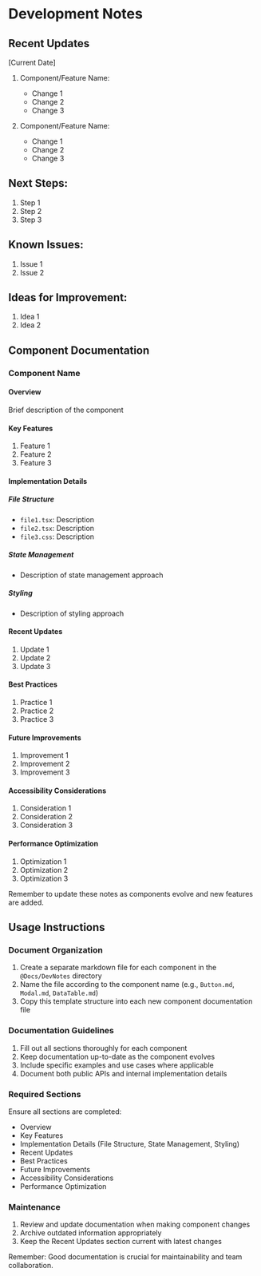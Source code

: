 # Development Notes

## Recent Updates

[Current Date]

1. Component/Feature Name:
   - Change 1
   - Change 2
   - Change 3

2. Component/Feature Name:
   - Change 1
   - Change 2
   - Change 3

## Next Steps:
1. Step 1
2. Step 2
3. Step 3

## Known Issues:
1. Issue 1
2. Issue 2

## Ideas for Improvement:
1. Idea 1
2. Idea 2

## Component Documentation

### Component Name

#### Overview
Brief description of the component

#### Key Features
1. Feature 1
2. Feature 2
3. Feature 3

#### Implementation Details

##### File Structure
- `file1.tsx`: Description
- `file2.tsx`: Description
- `file3.css`: Description

##### State Management
- Description of state management approach

##### Styling
- Description of styling approach

#### Recent Updates
1. Update 1
2. Update 2
3. Update 3

#### Best Practices
1. Practice 1
2. Practice 2
3. Practice 3

#### Future Improvements
1. Improvement 1
2. Improvement 2
3. Improvement 3

#### Accessibility Considerations
1. Consideration 1
2. Consideration 2
3. Consideration 3

#### Performance Optimization
1. Optimization 1
2. Optimization 2
3. Optimization 3

Remember to update these notes as components evolve and new features are added.

## Usage Instructions

### Document Organization
1. Create a separate markdown file for each component in the `@Docs/DevNotes` directory
2. Name the file according to the component name (e.g., `Button.md`, `Modal.md`, `DataTable.md`)
3. Copy this template structure into each new component documentation file

### Documentation Guidelines
1. Fill out all sections thoroughly for each component
2. Keep documentation up-to-date as the component evolves
3. Include specific examples and use cases where applicable
4. Document both public APIs and internal implementation details

### Required Sections
Ensure all sections are completed:
- Overview
- Key Features
- Implementation Details (File Structure, State Management, Styling)
- Recent Updates
- Best Practices
- Future Improvements
- Accessibility Considerations
- Performance Optimization

### Maintenance
1. Review and update documentation when making component changes
2. Archive outdated information appropriately
3. Keep the Recent Updates section current with latest changes

Remember: Good documentation is crucial for maintainability and team collaboration.


